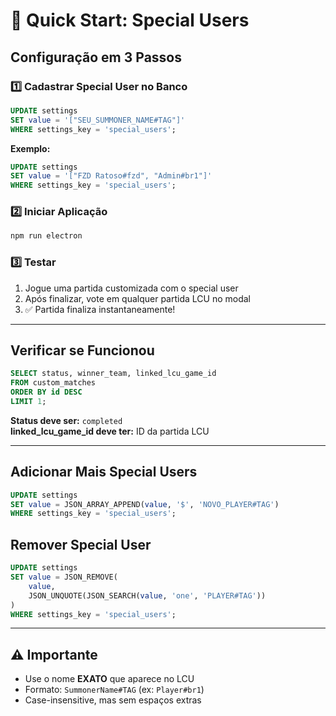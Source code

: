 # 🚀 Quick Start: Special Users

## Configuração em 3 Passos

### 1️⃣ Cadastrar Special User no Banco

```sql
UPDATE settings
SET value = '["SEU_SUMMONER_NAME#TAG"]'
WHERE settings_key = 'special_users';
```

**Exemplo:**

```sql
UPDATE settings
SET value = '["FZD Ratoso#fzd", "Admin#br1"]'
WHERE settings_key = 'special_users';
```

### 2️⃣ Iniciar Aplicação

```bash
npm run electron
```

### 3️⃣ Testar

1. Jogue uma partida customizada com o special user
2. Após finalizar, vote em qualquer partida LCU no modal
3. ✅ Partida finaliza instantaneamente!

---

## Verificar se Funcionou

```sql
SELECT status, winner_team, linked_lcu_game_id
FROM custom_matches
ORDER BY id DESC
LIMIT 1;
```

**Status deve ser:** `completed`  
**linked_lcu_game_id deve ter:** ID da partida LCU

---

## Adicionar Mais Special Users

```sql
UPDATE settings
SET value = JSON_ARRAY_APPEND(value, '$', 'NOVO_PLAYER#TAG')
WHERE settings_key = 'special_users';
```

## Remover Special User

```sql
UPDATE settings
SET value = JSON_REMOVE(
    value,
    JSON_UNQUOTE(JSON_SEARCH(value, 'one', 'PLAYER#TAG'))
)
WHERE settings_key = 'special_users';
```

---

## ⚠️ Importante

- Use o nome **EXATO** que aparece no LCU
- Formato: `SummonerName#TAG` (ex: `Player#br1`)
- Case-insensitive, mas sem espaços extras
